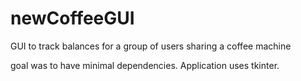 # newCoffeeGUI
GUI to track balances for a group of users sharing a coffee machine

goal was to have minimal dependencies. Application uses tkinter.
